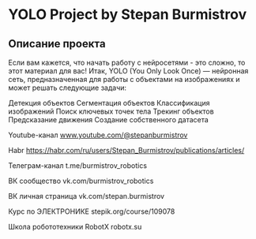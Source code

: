 # YOLO Project by Stepan Burmistrov

## Описание проекта

Если вам кажется, что начать работу с нейросетями - это сложно, то этот материал для вас! Итак, YOLO (You Only Look Once) — нейронная сеть, предназначенная для работы с объектами на изображениях и может решать следующие задачи:

Детекция объектов
Сегментация объектов
Классификация изображений
Поиск ключевых точек тела
Трекинг объектов
Предсказание движения
Создание собственного датасета


Youtube-канал
www.youtube.com/@stepanburmistrov

Habr
https://habr.com/ru/users/Stepan_Burmistrov/publications/articles/

Телеграм-канал
t.me/burmistrov_robotics

ВК сообщество
vk.com/burmistrov_robotics

ВК личная страница
vk.com/stepan.burmistrov

Курс по ЭЛЕКТРОНИКЕ
stepik.org/course/109078

Школа робототехники RobotX
robotx.su

